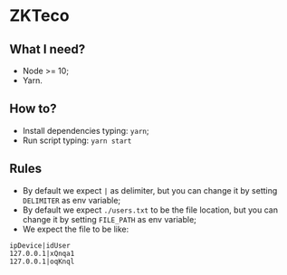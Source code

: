 # ZKTeco

## What I need?

- Node >= 10;
- Yarn.

## How to?

- Install dependencies typing: `yarn`;
- Run script typing: `yarn start`


## Rules

- By default we expect `|` as delimiter, but you can change it by setting `DELIMITER` as env variable;
- By default we expect `./users.txt` to be the file location, but you can change it by setting `FILE_PATH` as env variable;
- We expect the file to be like: 
```
ipDevice|idUser
127.0.0.1|xQnqa1
127.0.0.1|oqKnql
```